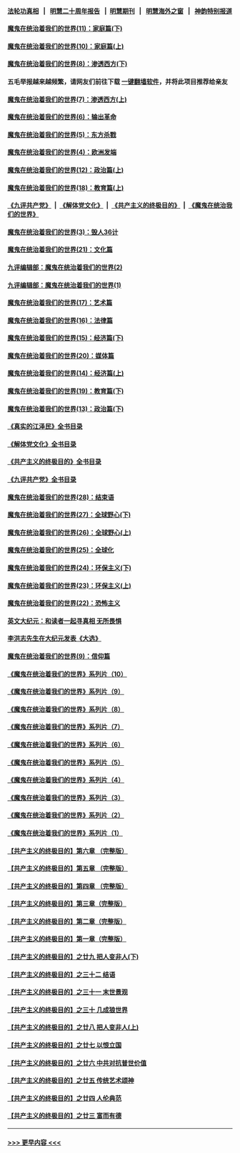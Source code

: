 #### [法轮功真相](https://github.com/gfw-breaker/truth/blob/master/README.md?t=0) &nbsp;&nbsp;|&nbsp;&nbsp; [明慧二十周年报告](https://github.com/gfw-breaker/mh-reports/blob/master/README.md?t=0) &nbsp;&nbsp;|&nbsp;&nbsp;[明慧期刊](https://github.com/gfw-breaker/mh-qikan) &nbsp;&nbsp;|&nbsp;&nbsp; [明慧海外之窗](https://github.com/gfw-breaker/mh-news/blob/master/README.md?t=0) &nbsp;&nbsp;|&nbsp;&nbsp; [神韵特别报道](https://github.com/gfw-breaker/mh-news/blob/master/shenyun.md?t=0)
#### [魔鬼在统治着我们的世界(11)：家庭篇(下)](../pages/nsc422/n10440961.md?t=11261101) 
#### [魔鬼在统治着我们的世界(10)：家庭篇(上)](../pages/nsc422/n10435448.md?t=11261101) 
#### [魔鬼在统治着我们的世界(8)：渗透西方(下)](../pages/nsc422/n10429603.md?t=11261101) 
#### 五毛举报越来越频繁，请网友们前往下载 [一键翻墙软件](https://github.com/gfw-breaker/ssr-accounts)，并将此项目推荐给亲友
#### [魔鬼在统治着我们的世界(7)：渗透西方(上)](../pages/nsc422/n10426013.md?t=11261101) 
#### [魔鬼在统治着我们的世界(6)：输出革命](../pages/nsc422/n10421536.md?t=11261101) 
#### [魔鬼在统治着我们的世界(5)：东方杀戮](../pages/nsc422/n10417707.md?t=11261101) 
#### [魔鬼在统治着我们的世界(4)：欧洲发端](../pages/nsc422/n10414890.md?t=11261101) 
#### [魔鬼在统治着我们的世界(12)：政治篇(上)](../pages/nsc422/n10444576.md?t=11261101) 
#### [魔鬼在统治着我们的世界(18)：教育篇(上)](../pages/nsc422/n10526970.md?t=11261101) 
#### [《九评共产党》](https://github.com/begood0513/9ping.md/blob/master/README.md) &nbsp;|&nbsp; [《解体党文化》](../../../../jtdwh.md/blob/master/README.md)  &nbsp;|&nbsp; [《共产主义的终极目的》](../../../../gczydzjmd.md/blob/master/README.md) &nbsp;|&nbsp; [《魔鬼在统治我们的世界》](../../../../mgztzwmdsj.md/blob/master/README.md) 
#### [魔鬼在统治着我们的世界(3)：毁人36计](../pages/nsc422/n10411583.md?t=11261101) 
#### [魔鬼在统治着我们的世界(21)：文化篇](../pages/nsc422/n10597706.md?t=11261101) 
#### [九评编辑部：魔鬼在统治着我们的世界(2)](../pages/nsc422/n10410036.md?t=11261101) 
#### [九评编辑部：魔鬼在统治着我们的世界(1)](../pages/nsc422/n10406825.md?t=11261101) 
#### [魔鬼在统治着我们的世界(17)：艺术篇](../pages/nsc422/n10499093.md?t=11261101) 
#### [魔鬼在统治着我们的世界(16)：法律篇](../pages/nsc422/n10485969.md?t=11261101) 
#### [魔鬼在统治着我们的世界(15)：经济篇(下)](../pages/nsc422/n10469975.md?t=11261101) 
#### [魔鬼在统治着我们的世界(20)：媒体篇](../pages/nsc422/n10586579.md?t=11261101) 
#### [魔鬼在统治着我们的世界(14)：经济篇(上)](../pages/nsc422/n10457370.md?t=11261101) 
#### [魔鬼在统治着我们的世界(19)：教育篇(下)](../pages/nsc422/n10564808.md?t=11261101) 
#### [魔鬼在统治着我们的世界(13)：政治篇(下)](../pages/nsc422/n10448270.md?t=11261101) 
#### [《真实的江泽民》全书目录](../pages/nsc422/n13721399.md?t=11261101) 
#### [《解体党文化》全书目录](../pages/nsc422/n13721157.md?t=11261101) 
#### [《共产主义的终极目的》全书目录](../pages/nsc422/n13721048.md?t=11261101) 
#### [《九评共产党》全书目录](../pages/nsc422/n13708085.md?t=11261101) 
#### [魔鬼在统治着我们的世界(28)：结束语](../pages/nsc422/n10936246.md?t=11261101) 
#### [魔鬼在统治着我们的世界(27)：全球野心(下)](../pages/nsc422/n10928319.md?t=11261101) 
#### [魔鬼在统治着我们的世界(26)：全球野心(上)](../pages/nsc422/n10900318.md?t=11261101) 
#### [魔鬼在统治着我们的世界(25)：全球化](../pages/nsc422/n10788205.md?t=11261101) 
#### [魔鬼在统治着我们的世界(24)：环保主义(下)](../pages/nsc422/n10695307.md?t=11261101) 
#### [魔鬼在统治着我们的世界(23)：环保主义(上)](../pages/nsc422/n10688613.md?t=11261101) 
#### [魔鬼在统治着我们的世界(22)：恐怖主义](../pages/nsc422/n10614727.md?t=11261101) 
#### [英文大纪元：和读者一起寻真相 无所畏惧](../pages/nsc422/n12542027.md?t=11261101) 
#### [李洪志先生在大纪元发表《大选》](../pages/nsc422/n12534746.md?t=11261101) 
#### [魔鬼在统治着我们的世界(9)：信仰篇](../pages/nsc422/n10432159.md?t=11261101) 
#### [《魔鬼在统治着我们的世界》系列片（10）](../pages/nsc422/n12292670.md?t=11261101) 
#### [《魔鬼在统治着我们的世界》系列片（9）](../pages/nsc422/n12290859.md?t=11261101) 
#### [《魔鬼在统治着我们的世界》系列片（8）](../pages/nsc422/n12287445.md?t=11261101) 
#### [《魔鬼在统治着我们的世界》系列片（7）](../pages/nsc422/n12283425.md?t=11261101) 
#### [《魔鬼在统治着我们的世界》系列片（6）](../pages/nsc422/n12282314.md?t=11261101) 
#### [《魔鬼在统治着我们的世界》系列片（5）](../pages/nsc422/n12281419.md?t=11261101) 
#### [《魔鬼在统治着我们的世界》系列片（4）](../pages/nsc422/n12274024.md?t=11261101) 
#### [《魔鬼在统治着我们的世界》系列片（3）](../pages/nsc422/n12271322.md?t=11261101) 
#### [《魔鬼在统治着我们的世界》系列片（2）](../pages/nsc422/n12269049.md?t=11261101) 
#### [《魔鬼在统治着我们的世界》系列片（1）](../pages/nsc422/n12267575.md?t=11261101) 
#### [【共产主义的终极目的】第六章 （完整版）](../pages/nsc422/n11428913.md?t=11261101) 
#### [【共产主义的终极目的】第五章 （完整版）](../pages/nsc422/n11428912.md?t=11261101) 
#### [【共产主义的终极目的】第四章 （完整版）](../pages/nsc422/n11428907.md?t=11261101) 
#### [【共产主义的终极目的】第三章（完整版）](../pages/nsc422/n11428848.md?t=11261101) 
#### [【共产主义的终极目的】第二章（完整版）](../pages/nsc422/n11428831.md?t=11261101) 
#### [【共产主义的终极目的】第一章（完整版）](../pages/nsc422/n11417651.md?t=11261101) 
#### [【共产主义的终极目的】之廿九 把人变非人(下)](../pages/nsc422/n11344140.md?t=11261101) 
#### [【共产主义的终极目的】之三十二 结语](../pages/nsc422/n11360535.md?t=11261101) 
#### [【共产主义的终极目的】之三十一 末世景观](../pages/nsc422/n11351129.md?t=11261101) 
#### [【共产主义的终极目的】之三十 几成狼世界](../pages/nsc422/n11348280.md?t=11261101) 
#### [【共产主义的终极目的】之廿八 把人变非人(上)](../pages/nsc422/n11340492.md?t=11261101) 
#### [【共产主义的终极目的】之廿七 以恨立国](../pages/nsc422/n11336944.md?t=11261101) 
#### [【共产主义的终极目的】之廿六 中共对抗普世价值](../pages/nsc422/n11324785.md?t=11261101) 
#### [【共产主义的终极目的】之廿五 传统艺术颂神](../pages/nsc422/n11296396.md?t=11261101) 
#### [【共产主义的终极目的】之廿四 人伦典范](../pages/nsc422/n11296397.md?t=11261101) 
#### [【共产主义的终极目的】之廿三 富而有德](../pages/nsc422/n11283598.md?t=11261101) 

----
#### [ >>> 更早内容 <<< ](../indexes/nsc422-earlier.md)
